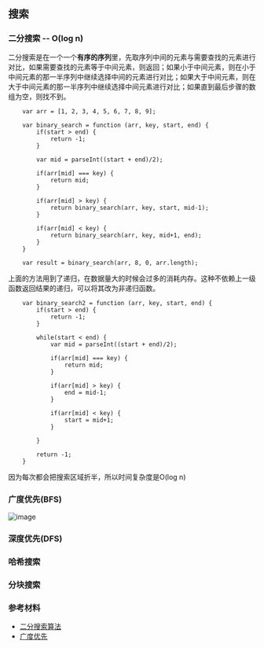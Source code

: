 ## 搜索

### 二分搜索 -- O(log n)

二分搜索是在一个一个**有序的序列**里，先取序列中间的元素与需要查找的元素进行对比，如果需要查找的元素等于中间元素，则返回；如果小于中间元素，则在小于中间元素的那一半序列中继续选择中间的元素进行对比；如果大于中间元素，则在大于中间元素的那一半序列中继续选择中间元素进行对比；如果直到最后步骤的数组为空，则找不到。

```
    var arr = [1, 2, 3, 4, 5, 6, 7, 8, 9];

    var binary_search = function (arr, key, start, end) {
        if(start > end) {
            return -1;
        }

        var mid = parseInt((start + end)/2);

        if(arr[mid] === key) {
            return mid;
        }

        if(arr[mid] > key) {
            return binary_search(arr, key, start, mid-1);
        }

        if(arr[mid] < key) {
            return binary_search(arr, key, mid+1, end);
        }
    }

    var result = binary_search(arr, 8, 0, arr.length);

```

上面的方法用到了递归，在数据量大的时候会过多的消耗内存。这种不依赖上一级函数返回结果的递归，可以将其改为非递归函数。

```
    var binary_search2 = function (arr, key, start, end) {
        if(start > end) {
            return -1;
        }

        while(start < end) {
            var mid = parseInt((start + end)/2);

            if(arr[mid] === key) {
                return mid;
            }

            if(arr[mid] > key) {
                end = mid-1;
            }

            if(arr[mid] < key) {
                start = mid+1;
            }

        }

        return -1;
    }

```

因为每次都会把搜索区域折半，所以时间复杂度是O(log n)


### 广度优先(BFS)


![image]()


### 深度优先(DFS)


### 哈希搜索


### 分块搜索



### 参考材料
* [二分搜索算法](https://zh.wikipedia.org/wiki/%E4%BA%8C%E5%88%86%E6%90%9C%E7%B4%A2%E7%AE%97%E6%B3%95)
* [广度优先](https://zh.wikipedia.org/wiki/%E5%B9%BF%E5%BA%A6%E4%BC%98%E5%85%88%E6%90%9C%E7%B4%A2)